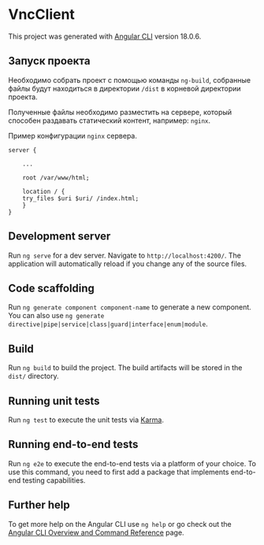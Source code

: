 # VncClient

This project was generated with [Angular CLI](https://github.com/angular/angular-cli) version 18.0.6.

## Запуск проекта

Необходимо собрать проект с помощью команды `ng-build`, собранные файлы будут находиться в директории `/dist` в корневой директории проекта.

Полученные файлы необходимо разместить на сервере, который способен раздавать статический контент, например: `nginx`.

Пример конфигурации `nginx` сервера.
```
server {

    ...

    root /var/www/html;

    location / {
	try_files $uri $uri/ /index.html;
    }
}
```

## Development server

Run `ng serve` for a dev server. Navigate to `http://localhost:4200/`. The application will automatically reload if you change any of the source files.

## Code scaffolding

Run `ng generate component component-name` to generate a new component. You can also use `ng generate directive|pipe|service|class|guard|interface|enum|module`.

## Build

Run `ng build` to build the project. The build artifacts will be stored in the `dist/` directory.

## Running unit tests

Run `ng test` to execute the unit tests via [Karma](https://karma-runner.github.io).

## Running end-to-end tests

Run `ng e2e` to execute the end-to-end tests via a platform of your choice. To use this command, you need to first add a package that implements end-to-end testing capabilities.

## Further help

To get more help on the Angular CLI use `ng help` or go check out the [Angular CLI Overview and Command Reference](https://angular.dev/tools/cli) page.
